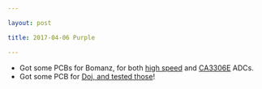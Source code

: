 ```yaml
---

layout: post

title: 2017-04-06 Purple

---
```



-   Got some PCBs for Bomanz, for both [high
    speed](https://github.com/kelu124/bomanz/blob/master/images/20170406_124950.jpg)
    and
    [CA3306E](https://github.com/kelu124/bomanz/blob/master/images/20170406_124914.jpg)
    ADCs.
-   Got some PCB for [Doj, and tested those](/doj/old/20170406-PCBs.md)!


